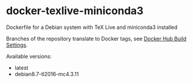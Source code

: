 # docker-texlive-miniconda3

Dockerfile for a Debian system with TeX Live and miniconda3 installed

Branches of the repository translate to Docker tags, see
[Docker Hub Build Settings](https://hub.docker.com/r/pycnic/texlive-miniconda3/~/settings/automated-builds/).

Available versions:
- latest
- debian8.7-tl2016-mc4.3.11
